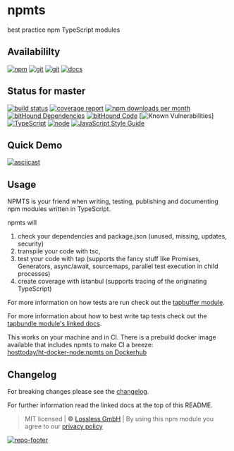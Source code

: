 # npmts

best practice npm TypeScript modules

## Availabililty

[![npm](https://gitzone.gitlab.io/assets/repo-button-npm.svg)](https://www.npmjs.com/package/@gitzone/npmts)
[![git](https://gitzone.gitlab.io/assets/repo-button-git.svg)](https://GitLab.com/gitzone/npmts)
[![git](https://gitzone.gitlab.io/assets/repo-button-mirror.svg)](https://github.com/gitzone/npmts)
[![docs](https://gitzone.gitlab.io/assets/repo-button-docs.svg)](https://gitzone.gitlab.io/npmts/)

## Status for master

[![build status](https://GitLab.com/gitzone/npmts/badges/master/build.svg)](https://GitLab.com/gitzone/npmts/commits/master)
[![coverage report](https://GitLab.com/gitzone/npmts/badges/master/coverage.svg)](https://GitLab.com/gitzone/npmts/commits/master)
[![npm downloads per month](https://img.shields.io/npm/dm/@gitzone/npmts.svg)](https://www.npmjs.com/package/npmts)
[![bitHound Dependencies](https://www.bithound.io/github/gitzonetools/npmts/badges/dependencies.svg)](https://www.bithound.io/github/gitzonetools/npmts/master/dependencies/npm)
[![bitHound Code](https://www.bithound.io/github/gitzonetools/npmts/badges/code.svg)](https://www.bithound.io/github/gitzonetools/npmts)
[![Known Vulnerabilities](https://snyk.io/test/npm/@gitzone/npmts/badge.svg)]
[![TypeScript](https://img.shields.io/badge/TypeScript-2.x-blue.svg)](https://nodejs.org/dist/latest-v6.x/docs/api/)
[![node](https://img.shields.io/badge/node->=%206.x.x-blue.svg)](https://nodejs.org/dist/latest-v6.x/docs/api/)
[![JavaScript Style Guide](https://img.shields.io/badge/code%20style-standard-brightgreen.svg)](http://standardjs.com/)

## Quick Demo

[![asciicast](https://asciinema.org/a/9c3assmh21i49qhe5lmi48sze.png)](https://asciinema.org/a/9c3assmh21i49qhe5lmi48sze?speed=2&t=0)

## Usage

NPMTS is your friend when writing, testing, publishing and documenting npm modules written in TypeScript.

npmts will

1.  check your dependencies and package.json (unused, missing, updates, security)
1.  transpile your code with tsc,
1.  test your code with tap (supports the fancy stuff like Promises, Generators, async/await, sourcemaps, parallel test execution in child processes)
1.  create coverage with istanbul (supports tracing of the originating TypeScript)

For more information on how tests are run check out the [tapbuffer module](https://www.npmjs.com/package/tapbuffer).

For more information about how to best write tap tests check out the [tapbundle module's linked docs](https://www.npmjs.com/package/tapbundle).

This works on your machine and in CI. There is a prebuild docker image available that includes npmts to make CI a breeze:  
[hosttoday/ht-docker-node:npmts on Dockerhub](https://hub.docker.com/r/hosttoday/ht-docker-node/)

## Changelog

For breaking changes please see the [changelog](https://gitzone.gitlab.io/npmts/changelog.html).

For further information read the linked docs at the top of this README.

> MIT licensed | **&copy;** [Lossless GmbH](https://lossless.gmbh)
> | By using this npm module you agree to our [privacy policy](https://lossless.gmbH/privacy.html)

[![repo-footer](https://gitzone.gitlab.io/assets/repo-footer.svg)](https://push.rocks)
